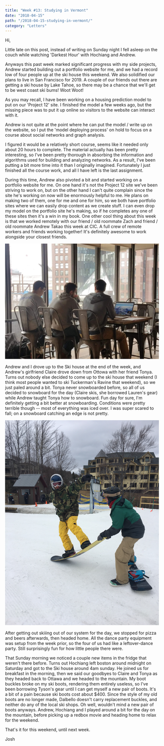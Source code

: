 ```yaml
---
title: "Week #13: Studying in Vermont"
date: "2018-04-15"
path: "/2018-04-15-studying-in-vermont/"
category: "Letters"
---
```


Hi,

Little late on this post, instead of writing on Sunday night I fell asleep on the couch while watching 'Darkest Hour' with Hochiang and Andrew. 

Anyways this past week marked significant progress with my side projects, Andrew started building out a portfolio website for me, and we had a record low of four people up at the ski house this weekend.  We also solidified our plans to live in San Francisco for 2019. A couple of our friends out there are getting a ski house by Lake Tahoe, so there may be a chance that we'll get to be west coast ski bums! Woot Woot!

As you may recall, I have been working on a housing prediction model to put on our 'Project 12' site. I finished the model a few weeks ago, but the missing piece was to put it up online so visitors to the website can interact with it. 

Andrew is not quite at the point where he can put the model / write up on the website, so I put the 'model deploying process' on hold to focus on a course about social networks and graph analysis. 

I figured it would be a relatively short course, seems like it needed only about 20 hours to complete. The material actually has been pretty interesting, so I've been pretty thorough in absorbing the information and algorithms used for building and analyzing networks. As a result, I've been putting a bit more time into it than I originally imagined. Fortunately I just finished all the course work, and all I have left is the last assignment. 

During this time, Andrew also pivoted a bit and started working on a portfolio website for me. On one hand it's not the Project 12 site we've been striving to work on, but on the other hand I can't quite complain since the site he's working on now will be enormously helpful to me. He plans on making two of them, one for me and one for him, so we both have portfolio sites where we can easily drop content as we create stuff. I can even drop my model on the portfolio site he's making, so if he completes any one of these sites then it's a win in my book. One other cool thing about this week is that we worked remotely with our friend / old roommate Zach and friend / old roommate Andrew Takao this week at CIC. A full crew of remote workers and friends working together! It's definitely awesome to work alongside your closest friends. 

![Working at CIC](CIC.JPG)

Andrew and I drove up to the Ski house at the end of the week, and Andrew's girlfriend Claire drove down from Ottowa with her friend Tonya. Turns out nobody else decided to come up to the ski house that weekend (I think most people wanted to ski Tuckerman's Ravine that weekend), so we just paled around a bit. Tonya never snowboarded before, so all of us decided to snowboard for the day (Claire skis, she borrowed Lauren's gear) while Andrew taught Tonya how to snowboard. Fun day for sure, I'm definitely getting a bit better at snowboarding. Conditions were pretty terrible though -- most of everything was iced over. I was super scared to fall; on a snowboard catching an edge is not pretty. 

![Snowboarding](me-snowboard.jpg)


After getting out skiiing out of our system for the day, we stopped for pizza and beers afterwards, then headed home. All the dance party equipment was setup from the week prior, so the four of us had like a leftover-dance party. Still surprisingly fun for how little people there were.

That Sunday morning we noticed a couple new items in the fridge that weren't there before. Turns out Hochiang left boston around midnight on Saturday and got to the Ski house around 4am sunday. He joined us for breakfast in the morning, then we said our goodbyes to Claire and Tonya as they headed back to Ottawa and we headed to the mountain. My boot buckles broke on my ski boots, rendering them entirely useless, so I've been borrowing Tyson's gear until I can get myself a new pair of boots. It's a bit of a pain because ski boots cost about $400. Since the style of my old boots are no longer made, Dalbello doesn't carry replacement buckles, and neither do any of the local ski shops. Oh well, wouldn't mind a new pair of boots anyways. Andrew, Hochiang and I played around a bit for the day on the mountain, before picking up a redbox movie and heading home to relax for the weekend.


That's it for this weekend, until next week.

Josh
